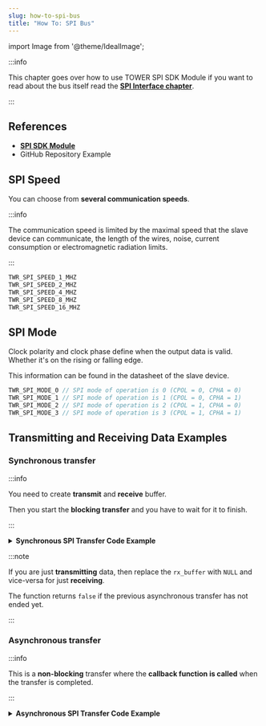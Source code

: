 ```yaml
---
slug: how-to-spi-bus
title: "How To: SPI Bus"
---
```

import Image from '@theme/IdealImage';

:::info

This chapter goes over how to use TOWER SPI SDK Module if you want to read about the bus itself read the [**SPI Interface chapter**](../../hardware-interfaces/spi-interface.md).

:::

## References
- [**SPI SDK Module**](https://sdk.hardwario.com/group__twr__spi.html)
- GitHub Repository Example

## SPI Speed

You can choose from **several communication speeds**.

:::info

  The communication speed is limited by the maximal speed that the slave device can communicate, the length of the wires, noise, current consumption or electromagnetic radiation limits.

:::

```c showLineNumbers
TWR_SPI_SPEED_1_MHZ
TWR_SPI_SPEED_2_MHZ
TWR_SPI_SPEED_4_MHZ
TWR_SPI_SPEED_8_MHZ
TWR_SPI_SPEED_16_MHZ
```

## SPI Mode

Clock polarity and clock phase define when the output data is valid. Whether it's on the rising or falling edge.

This information can be found in the datasheet of the slave device.

```c showLineNumbers
TWR_SPI_MODE_0 // SPI mode of operation is 0 (CPOL = 0, CPHA = 0)
TWR_SPI_MODE_1 // SPI mode of operation is 1 (CPOL = 0, CPHA = 1)
TWR_SPI_MODE_2 // SPI mode of operation is 2 (CPOL = 1, CPHA = 0)
TWR_SPI_MODE_3 // SPI mode of operation is 3 (CPOL = 1, CPHA = 1)
```

## Transmitting and Receiving Data Examples

### Synchronous transfer
:::info

You need to create **transmit** and **receive** buffer.

Then you start the **blocking transfer** and you have to wait for it to finish.

:::

<details><summary><b>Synchronous SPI Transfer Code Example</b></summary>
<p>

  ```c showLineNumbers
  uint8_t tx_buffer[2] = { 0x20, 0x00 };
  uint8_t rx_buffer[2];

  twr_spi_transfer(tx_buffer, rx_buffer, sizeof(rx_buffer));
  ```

</p>
</details>

:::note

If you are just **transmitting** data, then replace the `rx_buffer` with `NULL` and vice-versa for just **receiving**.

The function returns `false` if the previous asynchronous transfer has not ended yet.

:::


### Asynchronous transfer
:::info

This is a **non-blocking** transfer where the **callback function is called** when the transfer is completed.

:::

<details><summary><b>Asynchronous SPI Transfer Code Example</b></summary>
<p>

  ```c showLineNumbers
  // In async transmit the buffers must be global or
  // in the function but defined as a static
  uint8_t tx_buffer[2] = { 0x20, 0x00 };
  uint8_t rx_buffer[2];

  void send_data(void)
  {
      // Check if previous asynchronous transfer is not running
      if (twr_spi_is_ready())
      {
          // Set event handler and optional parameter (NULL for now)
          twr_spi_async_transfer(tx_buffer, rx_buffer, sizeof(tx_buffer), _twr_spi_event_handler, NULL)
      }
  }

  void _twr_spi_event_handler(twr_spi_event_t event, void *event_param)
  {
      (void) event_param;

      if (event == TWR_SPI_EVENT_DONE)
      {
          // Transfer done, you can for example handle received data or initiate a new transfer
      }
  }
  ```

</p>
</details>
